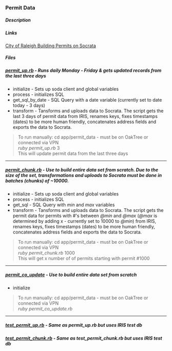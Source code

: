 ### Permit Data
##### Description 
  
##### Links  
 [City of Raleigh Building Permits on Socrata](https://data.raleighnc.gov/Urban-Planning/City-of-Raleigh-Building-Permits-from-Jan-2000/hk3n-ieai)

##### Files
##### [permit_up.rb](permit_up.rb) - Runs daily Monday - Friday & gets updated records from the last three days
 
  - initialize - Sets up soda client and global variables
  - process - initializes SQL
  - get\_sql\_by\_date - SQL Query with a date variable (currently set to date today - 3 days)
  - transform - Tansforms and uploads data to Socrata. The script gets the last 3 days of permit data from IRIS, renames keys, fixes timestamps (dates) to be more human friendly, concatenates address fields and exports the data to Socrata.

>To run manually: cd app/permit\_data - must be on OakTree or connected via VPN    
 _ruby permit\_up.rb_  3  
This will update permit data from the last three days

---
 
##### [permit_chunk.rb](permit_chunk.rb) -  Use to build entire data set from scratch. Due to the size of the set, transformations and uploads to Socrata must be done in batches (chunks) of ~10000.

  - initialize - Sets up soda client and global variables
  - process - initializes SQL
  - get\_sql - SQL Query with _min_ and _max_ variables  
  - transform - Tansforms and uploads data to Socrata. The script gets the permit data for permits with #'s between _@min_ and _@max_ (_@max_ is determined by adding x - currently set to 10000 to _@min_)  from IRIS, renames keys, fixes timestamps (dates) to be more human friendly, concatenates address fields and exports the data to Socrata.
   
>To run manually: cd app/permit\_data - must be on OakTree or connected via VPN     
 _ruby permit\_chunk.rb_ 1000  
This will get x number of of permits starting with permit #1000

---
 
##### [permit\_co\_update](permit_co_update.rb) -  Use to build entire data set from scratch
 
  - initialize   
>To run manually: cd app/permit\_data - must be on OakTree or connected via VPN     
 _ruby permit\_co\_update.rb_

--- 
##### [test\_permit\_up.rb](permit_chunk.rb) -  Same as permit\_up.rb but uses IRIS test db
##### [test\_permit\_chunk.rb](permit_chunk.rb) - Same as test\_permit\_chunk.rb but uses IRIS test db
 




